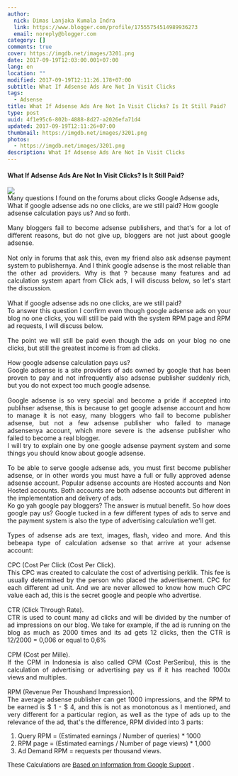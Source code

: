 ```yaml
---
author:
  nick: Dimas Lanjaka Kumala Indra
  link: https://www.blogger.com/profile/17555754514989936273
  email: noreply@blogger.com
category: []
comments: true
cover: https://imgdb.net/images/3201.png
date: 2017-09-19T12:03:00.001+07:00
lang: en
location: ""
modified: 2017-09-19T12:11:26.178+07:00
subtitle: What If Adsense Ads Are Not In Visit Clicks
tags:
  - Adsense
title: What If Adsense Ads Are Not In Visit Clicks? Is It Still Paid?
type: post
uuid: 4f1e95c6-802b-4888-8d27-a2026efa71d4
updated: 2017-09-19T12:11:26+07:00
thumbnail: https://imgdb.net/images/3201.png
photos:
  - https://imgdb.net/images/3201.png
description: What If Adsense Ads Are Not In Visit Clicks
---
```


<h4 class="post-title entry-title" itemprop="headline"><span class="notranslate" onmouseout="_tipoff()" onmouseover="_tipon(this)">What If Adsense Ads Are Not In Visit Clicks?</span><span class="notranslate" onmouseout="_tipoff()" onmouseover="_tipon(this)">&nbsp;Is It Still Paid?</span></h4><img src="https://imgdb.net/images/3201.png"><br><div itemprop="description articleBody"><div id=""><div><span class="notranslate" onmouseout="_tipoff()" onmouseover="_tipon(this)"><span class="google-src-text" style="direction: ltr; text-align: left;"><span style="font-family: &quot;trebuchet ms&quot; , sans-serif;">Banyak pertanyaan yang saya temukan disebuah forum seputar klik iklan Google Adsense, Bagaimana jika iklan google adsense tidak ada yang klik, apakah kita masih dibayar ?</span></span> Many questions I found on the forums about clicks Google Adsense ads, What if google adsense ads no one clicks, are we still paid?</span> <span class="notranslate" onmouseout="_tipoff()" onmouseover="_tipon(this)"><span class="google-src-text" style="direction: ltr; text-align: left;"><span style="font-family: &quot;trebuchet ms&quot; , sans-serif;">Bagaimana perhitungan google adsense membayar kita ?</span></span> How google adsense calculation pays us?</span> <span class="notranslate" onmouseout="_tipoff()" onmouseover="_tipon(this)"><span class="google-src-text" style="direction: ltr; text-align: left;"><span style="font-family: &quot;trebuchet ms&quot; , sans-serif;">Dan lain sebagainya.</span></span> <span style="font-family: &quot;trebuchet ms&quot; , sans-serif;">And so forth.</span></span> </div><div style="text-align: justify;"><span style="font-family: &quot;trebuchet ms&quot; , sans-serif;"><br></span> </div><div style="text-align: justify;"><span class="notranslate" onmouseout="_tipoff()" onmouseover="_tipon(this)"><span class="google-src-text" style="direction: ltr; text-align: left;"><span style="font-family: &quot;trebuchet ms&quot; , sans-serif;">Banyak blogger yang gagal menjadi publisher adsense, dan itu dengan berbagai alasan yang sangat berbeda, tetapi jangan menyerah, blogger bukan hanya tentang google adsense.</span></span> Many bloggers fail to become adsense publishers, and that's for a lot of different reasons, but do not give up, bloggers are not just about google adsense.</span><br><span class="notranslate" onmouseout="_tipoff()" onmouseover="_tipon(this)"><br></span></div><div style="text-align: justify;"><span class="notranslate" onmouseout="_tipoff()" onmouseover="_tipon(this)"><span class="google-src-text" style="direction: ltr; text-align: left;"><span style="font-family: &quot;trebuchet ms&quot; , sans-serif;">Bukan hanya di forum yang menanyakan hal ini, bahkan teman saya juga menanyakan sistem pembayaran adsense kepada publishernya.</span></span> Not only in forums that ask this, even my friend also ask adsense payment system to publishernya.</span> <span class="notranslate" onmouseout="_tipoff()" onmouseover="_tipon(this)"><span class="google-src-text" style="direction: ltr; text-align: left;"><span style="font-family: &quot;trebuchet ms&quot; , sans-serif;">Dan menurut saya google adsense adalah paling bisa diandalkan dari pada penyedia iklan yang lainnya.</span></span> And I think google adsense is the most reliable than the other ad providers.</span> <span class="notranslate" onmouseout="_tipoff()" onmouseover="_tipon(this)"><span class="google-src-text" style="direction: ltr; text-align: left;"><span style="font-family: &quot;trebuchet ms&quot; , sans-serif;">Kenapa begitu ?</span></span> <span style="font-family: &quot;trebuchet ms&quot; , sans-serif;">Why is that ?</span></span> <span class="notranslate" onmouseout="_tipoff()" onmouseover="_tipon(this)"><span class="google-src-text" style="direction: ltr; text-align: left;"><span style="font-family: &quot;trebuchet ms&quot; , sans-serif;">karena banyak fitur dan sistem perhitungan iklan selain dari Klik iklan, nanti akan saya bahas dibawah, jadi mari kita mulai pembahasannya.</span></span> because many features and ad calculation system apart from Click ads, I will discuss below, so let's start the discussion.</span><br><span class="notranslate" onmouseout="_tipoff()" onmouseover="_tipon(this)"><br></span></div><div style="text-align: justify;"><span class="notranslate" onmouseout="_tipoff()" onmouseover="_tipon(this)"><span class="google-src-text" style="direction: ltr; text-align: left;"><b><span style="font-family: &quot;trebuchet ms&quot; , sans-serif;">Bagaimana jika iklan google adsense tidak ada yang klik, apakah kita masih dibayar ?</span></b></span> What if google adsense ads no one clicks, are we still paid?</span> </div><div style="text-align: justify;"><span class="notranslate" onmouseout="_tipoff()" onmouseover="_tipon(this)"><span class="google-src-text" style="direction: ltr; text-align: left;"><span style="font-family: &quot;trebuchet ms&quot; , sans-serif;">Untuk menjawab pertanyaan ini saya tegaskan meskipun iklan google adsense di blog anda tidak ada yang klik, anda akan tetap dibayar dengan adanya sistem RPM halaman dan RPM permintaan iklan, nanti akan saya bahas dibawah.</span></span> To answer this question I confirm even though google adsense ads on your blog no one clicks, you will still be paid with the system RPM page and RPM ad requests, I will discuss below.</span> </div><div style="text-align: justify;"><span style="font-family: &quot;trebuchet ms&quot; , sans-serif;"><br></span> </div><div style="text-align: justify;"><span class="notranslate" onmouseout="_tipoff()" onmouseover="_tipon(this)"><span class="google-src-text" style="direction: ltr; text-align: left;"><span style="font-family: &quot;trebuchet ms&quot; , sans-serif;">Intinya kita akan masih dibayar meskipun iklan di blog anda tidak ada yang klik, tetapi tetap saja penghasilan paling besar adalah dari klik iklan.</span></span> The point we will still be paid even though the ads on your blog no one clicks, but still the greatest income is from ad clicks.</span> </div><div style="text-align: justify;"><span style="font-family: &quot;trebuchet ms&quot; , sans-serif;"><br></span> </div><div style="text-align: justify;"><span class="notranslate" onmouseout="_tipoff()" onmouseover="_tipon(this)"><span class="google-src-text" style="direction: ltr; text-align: left;"><b><span style="font-family: &quot;trebuchet ms&quot; , sans-serif;">Bagaimana perhitungan google adsense membayar kita ?</span></b></span> How google adsense calculation pays us?</span> </div><div style="text-align: justify;"><span class="notranslate" onmouseout="_tipoff()" onmouseover="_tipon(this)"><span class="google-src-text" style="direction: ltr; text-align: left;"><span style="font-family: &quot;trebuchet ms&quot; , sans-serif;">Google adsense adalah situs penyedia iklan milik google yang sudah banyak terbukti membayar dan tidak jarang juga publisher adsense yang mendadak kaya, tetapi anda jangan terlalu berharap kepada google adsense.</span></span> Google adsense is a site providers of ads owned by google that has been proven to pay and not infrequently also adsense publisher suddenly rich, but you do not expect too much google adsense.</span><br><span class="notranslate" onmouseout="_tipoff()" onmouseover="_tipon(this)"><br></span></div><div style="text-align: justify;"><span class="notranslate" onmouseout="_tipoff()" onmouseover="_tipon(this)"><span class="google-src-text" style="direction: ltr; text-align: left;"><span style="font-family: &quot;trebuchet ms&quot; , sans-serif;">Google adsense begitu sangat istimewa dan menjadi sebuah kebanggaan jika diterima menjadi publihser adsense, ini karena memang untuk mendapatkan akun google adsense dan cara mengelolanya tidak mudah, banyak blogger yang gagal menjadi publisher adsense, tetapi tidak sedikit pula publisher adsense yang gagal mengelola akun adsensenya, yang lebih parah adalah publisher adsense yang gagal menjadi blogger sesungguhnya.</span></span> Google adsense is so very special and become a pride if accepted into publihser adsense, this is because to get google adsense account and how to manage it is not easy, many bloggers who fail to become publisher adsense, but not a few adsense publisher who failed to manage adsensenya account, which more severe is the adsense publisher who failed to become a real blogger.</span></div><div style="text-align: justify;"><span class="notranslate" onmouseout="_tipoff()" onmouseover="_tipon(this)"><span class="google-src-text" style="direction: ltr; text-align: left;"><span style="font-family: &quot;trebuchet ms&quot; , sans-serif;">Saya akan mencoba menjelaskan satu persatu sistem pembayaran google adsense dan beberapa hal yang harus anda tau tentang google adsense.</span></span> I will try to explain one by one google adsense payment system and some things you should know about google adsense.</span> </div><div style="text-align: justify;"><span style="font-family: &quot;trebuchet ms&quot; , sans-serif;"><br></span> </div><div style="text-align: justify;"><span class="notranslate" onmouseout="_tipoff()" onmouseover="_tipon(this)"><span class="google-src-text" style="direction: ltr; text-align: left;"><span style="font-family: &quot;trebuchet ms&quot; , sans-serif;">Untuk bisa menayangkan iklan google adsense, anda harus terlebih dahulu menjadi publisher adsense, atau dengan kata lain anda harus mempunyai akun adsense yang full approve atau telah disetujui sepenuhnya.</span></span> To be able to serve google adsense ads, you must first become publisher adsense, or in other words you must have a full or fully approved adense adsense account.</span> <span class="notranslate" onmouseout="_tipoff()" onmouseover="_tipon(this)"><span class="google-src-text" style="direction: ltr; text-align: left;"><span style="font-family: &quot;trebuchet ms&quot; , sans-serif;">Akun adsense yang populer adalah akun Hosted dan akun Non Hosted.</span></span> Popular adsense accounts are Hosted accounts and Non Hosted accounts.</span> <span class="notranslate" onmouseout="_tipoff()" onmouseover="_tipon(this)"><span class="google-src-text" style="direction: ltr; text-align: left;"><span style="font-family: &quot;trebuchet ms&quot; , sans-serif;">Kedua akun tersebut adalah sama-sama akun adsense tetapi beda dalam penerapan dan penayangan iklannya.</span></span> Both accounts are both adsense accounts but different in the implementation and delivery of ads.</span></div><div style="text-align: justify;"><span class="notranslate" onmouseout="_tipoff()" onmouseover="_tipon(this)"><span class="google-src-text" style="direction: ltr; text-align: left;"><span style="font-family: &quot;trebuchet ms&quot; , sans-serif;">Ko mau yah google membayar blogger ?</span></span> Ko go yah google pay bloggers?</span> <span class="notranslate" onmouseout="_tipoff()" onmouseover="_tipon(this)"><span class="google-src-text" style="direction: ltr; text-align: left;"><span style="font-family: &quot;trebuchet ms&quot; , sans-serif;">Jawabannya adalah saling menguntungkan.</span></span> The answer is mutual benefit.</span> <span class="notranslate" onmouseout="_tipoff()" onmouseover="_tipon(this)"><span class="google-src-text" style="direction: ltr; text-align: left;"><span style="font-family: &quot;trebuchet ms&quot; , sans-serif;">Lantas bagaimana cara google membayar kita ?</span></span> So how does google pay us?</span> <span class="notranslate" onmouseout="_tipoff()" onmouseover="_tipon(this)"><span class="google-src-text" style="direction: ltr; text-align: left;"><span style="font-family: &quot;trebuchet ms&quot; , sans-serif;">Google meyelipkan beberapa jenis iklan untuk ditayangkan dan sistem pembayaran juga jenis perhitungan iklan yang akan kita dapatkan.</span></span> Google tucked in a few different types of ads to serve and the payment system is also the type of advertising calculation we'll get.</span> </div><div style="text-align: justify;"><span style="font-family: &quot;trebuchet ms&quot; , sans-serif;"><br></span> </div><div style="text-align: justify;"><span class="notranslate" onmouseout="_tipoff()" onmouseover="_tipon(this)"><span class="google-src-text" style="direction: ltr; text-align: left;"><span style="font-family: &quot;trebuchet ms&quot; , sans-serif;">Jenis iklan adsense adalah teks, gambar, flash, video dan lainnya.</span></span> Types of adsense ads are text, images, flash, video and more.</span> <span class="notranslate" onmouseout="_tipoff()" onmouseover="_tipon(this)"><span class="google-src-text" style="direction: ltr; text-align: left;"><span style="font-family: &quot;trebuchet ms&quot; , sans-serif;">Dan ini bebeapa jenis perhitungan adsense sehingga sampai pada akun adsense anda :</span></span> And this bebeapa type of calculation adsense so that arrive at your adsense account:</span> </div><div style="text-align: justify;"><span style="font-family: &quot;trebuchet ms&quot; , sans-serif;"><br></span> </div><div style="text-align: justify;"><span class="notranslate" onmouseout="_tipoff()" onmouseover="_tipon(this)"><span class="google-src-text" style="direction: ltr; text-align: left;"><span style="font-family: &quot;trebuchet ms&quot; , sans-serif;"><b>CPC (Cost Per Click (Biaya Per Klik).</b></span></span> CPC (Cost Per Click (Cost Per Click).</span> </div><div style="text-align: justify;"><span class="notranslate" onmouseout="_tipoff()" onmouseover="_tipon(this)"><span class="google-src-text" style="direction: ltr; text-align: left;"><span style="font-family: &quot;trebuchet ms&quot; , sans-serif;">CPC ini dibuat untuk menghitung biaya perklik iklan.</span></span> This CPC was created to calculate the cost of advertising perklik.</span> <span class="notranslate" onmouseout="_tipoff()" onmouseover="_tipon(this)"><span class="google-src-text" style="direction: ltr; text-align: left;"><span style="font-family: &quot;trebuchet ms&quot; , sans-serif;">Biaya ini biasanya ditentukan oleh orang yang memasang iklan.</span></span> This fee is usually determined by the person who placed the advertisement.</span> <span class="notranslate" onmouseout="_tipoff()" onmouseover="_tipon(this)"><span class="google-src-text" style="direction: ltr; text-align: left;"><span style="font-family: &quot;trebuchet ms&quot; , sans-serif;">CPC untuk setiap unit iklan berbeda.</span></span> CPC for each different ad unit.</span> <span class="notranslate" onmouseout="_tipoff()" onmouseover="_tipon(this)"><span class="google-src-text" style="direction: ltr; text-align: left;"><span style="font-family: &quot;trebuchet ms&quot; , sans-serif;">Dan kita tidak pernah diperkenankan untuk tau berapa nilai CPC setiap iklan, ini adalah rahasia google dan orang yang memasang iklan.</span></span> And we are never allowed to know how much CPC value each ad, this is the secret google and people who advertise.</span> </div><div style="text-align: justify;"><span style="font-family: &quot;trebuchet ms&quot; , sans-serif;"><br></span> </div><div style="text-align: justify;"><span class="notranslate" onmouseout="_tipoff()" onmouseover="_tipon(this)"><span class="google-src-text" style="direction: ltr; text-align: left;"><span style="font-family: &quot;trebuchet ms&quot; , sans-serif;"><b>CTR (Click Through Rate).</b></span></span> CTR (Click Through Rate).</span> </div><div style="text-align: justify;"><span class="notranslate" onmouseout="_tipoff()" onmouseover="_tipon(this)"><span class="google-src-text" style="direction: ltr; text-align: left;"><span style="font-family: &quot;trebuchet ms&quot; , sans-serif;">CTR digunakan untuk menghitung banyak klik iklan dan akan dibagi dengan jumlah tayangan iklan pada blog kita.</span></span> CTR is used to count many ad clicks and will be divided by the number of ad impressions on our blog.</span> <span class="notranslate" onmouseout="_tipoff()" onmouseover="_tipon(this)"><span class="google-src-text" style="direction: ltr; text-align: left;"><span style="font-family: &quot;trebuchet ms&quot; , sans-serif;">Kita ambil contoh, jika iklan tayang di blog sebanyak 2000 kali dan iklannya mendapat klik sebanyak 12 kali, maka CTRnya adalah 12/2000 = 0,006 atau sama dengan 0,6%</span></span> We take for example, if the ad is running on the blog as much as 2000 times and its ad gets 12 clicks, then the CTR is 12/2000 = 0,006 or equal to 0,6%</span> </div><div style="text-align: justify;"><span style="font-family: &quot;trebuchet ms&quot; , sans-serif;"><br></span> </div><div style="text-align: justify;"><span class="notranslate" onmouseout="_tipoff()" onmouseover="_tipon(this)"><span class="google-src-text" style="direction: ltr; text-align: left;"><span style="font-family: &quot;trebuchet ms&quot; , sans-serif;"><b>CPM (Cost per Mille).</b></span></span> CPM (Cost per Mille).</span> </div><div style="text-align: justify;"><span class="notranslate" onmouseout="_tipoff()" onmouseover="_tipon(this)"><span class="google-src-text" style="direction: ltr; text-align: left;"><span style="font-family: &quot;trebuchet ms&quot; , sans-serif;">Jika dalam bahasa Indonesia CPM ini disebut juga BPS (Biaya PerSeribu), ini adalah perhitungan iklan atau bayaran iklan kita jika telah mencapai 1000x tayang dan kelipatannya.</span></span> If the CPM in Indonesia is also called CPM (Cost PerSeribu), this is the calculation of advertising or advertising pay us if it has reached 1000x views and multiples.</span> </div><div style="text-align: justify;"><span style="font-family: &quot;trebuchet ms&quot; , sans-serif;"><br></span> </div><div style="text-align: justify;"><span class="notranslate" onmouseout="_tipoff()" onmouseover="_tipon(this)"><span class="google-src-text" style="direction: ltr; text-align: left;"><span style="font-family: &quot;trebuchet ms&quot; , sans-serif;"><b>RPM (Revenue Per Thoushand Impression).</b></span></span> RPM (Revenue Per Thoushand Impression).</span> </div><div style="text-align: justify;"><span class="notranslate" onmouseout="_tipoff()" onmouseover="_tipon(this)"><span class="google-src-text" style="direction: ltr; text-align: left;"><span style="font-family: &quot;trebuchet ms&quot; , sans-serif;">Rata-rata publisher adsense bisa mendapatkan 1000 impresi, dan RPM yang akan diperoleh adalah $1 - $4, dan ini tidak monoton seperti yang saya sebutkan, dan sangat berbeda untuk wilayah tertentu, juga jenis iklan sampai pada relevansi iklan, itulah yang menjadi pembeda, RPM terbagi dari 3 bagian :</span></span> The average adsense publisher can get 1000 impressions, and the RPM to be earned is $ 1 - $ 4, and this is not as monotonous as I mentioned, and very different for a particular region, as well as the type of ads up to the relevance of the ad, that's the difference, RPM divided into 3 parts:</span> </div><div style="text-align: justify;"><ol><li> <span class="notranslate" onmouseout="_tipoff()" onmouseover="_tipon(this)"><span class="google-src-text" style="direction: ltr; text-align: left;"><span style="font-family: &quot;trebuchet ms&quot; , sans-serif;">RPM Kueri = (Penghasilan tertaksir / Jumlah kueri) * 1000</span></span> Query RPM = (Estimated earnings / Number of queries) * 1000</span> </li><li> <span class="notranslate" onmouseout="_tipoff()" onmouseover="_tipon(this)"><span class="google-src-text" style="direction: ltr; text-align: left;"><span style="font-family: &quot;trebuchet ms&quot; , sans-serif;">RPM halaman = (Penghasilan tertaksir / Jumlah tampilan halaman) * 1.000</span></span> RPM page = (Estimated earnings / Number of page views) * 1,000</span> </li><li> <span class="notranslate" onmouseout="_tipoff()" onmouseover="_tipon(this)"><span class="google-src-text" style="direction: ltr; text-align: left;"><span style="font-family: &quot;trebuchet ms&quot; , sans-serif;">RPM Permintaan Iklan = permintaan perseribu kali tayang.</span></span> Ad Demand RPM = requests per thousand views.</span> </li></ol><div><span class="notranslate" onmouseout="_tipoff()" onmouseover="_tipon(this)"><span class="google-src-text" style="direction: ltr; text-align: left;"><span style="font-family: &quot;trebuchet ms&quot; , sans-serif;">Perhitungan tersebut <a href="https://translate.googleusercontent.com/translate_c?depth=2&amp;nv=1&amp;rurl=translate.google.com&amp;sl=id&amp;sp=nmt4&amp;tl=en&amp;u=https://support.google.com/adsense/answer/32725%3Fhl%3Did%26ref_topic%3D1113898%26rd%3D1&amp;usg=ALkJrhhjW1Mc3MCor-2i4nVLhOOOPmiC-Q" target="_blank" rel="noopener noreferer nofollow">Berdasarkan Informasi dari Google Support</a> .</span></span> <span style="font-family: &quot;trebuchet ms&quot; , sans-serif;">These Calculations are <a href="https://translate.googleusercontent.com/translate_c?depth=2&amp;nv=1&amp;rurl=translate.google.com&amp;sl=id&amp;sp=nmt4&amp;tl=en&amp;u=https://support.google.com/adsense/answer/32725%3Fhl%3Did%26ref_topic%3D1113898%26rd%3D1&amp;usg=ALkJrhhjW1Mc3MCor-2i4nVLhOOOPmiC-Q" target="_blank" rel="noopener noreferer nofollow">Based on Information from Google Support</a> .</span></span>&nbsp;</div></div><center></center></div><style>.google-src-text{display:none;visibility:hidden} </style></div>